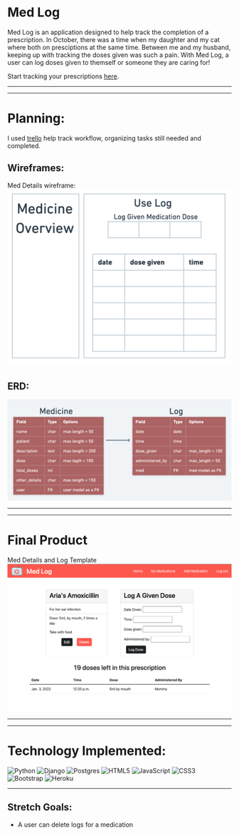 # Med Log

Med Log is an application designed to help track the completion of a prescription.  In October, there was a time when my daughter and my cat where both on presciptions at the same time.  Between me and my husband, keeping up with tracking the doses given was such a pain.  With Med Log, a user can log doses given to themself or someone they are caring for!

Start tracking your prescriptions [here](https://med-log-app.herokuapp.com/).

---
---

# Planning:

I used [trello](https://trello.com/b/uRqxYp1i/xplor) help track workflow, organizing tasks still needed and completed. 

## Wireframes:

Med Details wireframe:
![Med Details wireframe:](/main_app/static/images/med-log-wireframe.png)

## ERD:

![ERD:](/main_app/static/images/med-log-erd.png)


---
---

# Final Product

Med Details and Log Template
![Details:](/main_app/static/images/Med-Log-Med-Details.png)

---
---

# Technology Implemented:

![Python](https://img.shields.io/badge/python-3670A0?style=for-the-badge&logo=python&logoColor=ffdd54)
![Django](https://img.shields.io/badge/django-%23092E20.svg?style=for-the-badge&logo=django&logoColor=white)
![Postgres](https://img.shields.io/badge/postgres-%23316192.svg?style=for-the-badge&logo=postgresql&logoColor=white)
![HTML5](https://img.shields.io/badge/html5-%23E34F26.svg?style=for-the-badge&logo=html5&logoColor=white)
![JavaScript](https://img.shields.io/badge/javascript-%23323330.svg?style=for-the-badge&logo=javascript&logoColor=%23F7DF1E)
![CSS3](https://img.shields.io/badge/css3-%231572B6.svg?style=for-the-badge&logo=css3&logoColor=white)
![Bootstrap](https://img.shields.io/badge/bootstrap-%23563D7C.svg?style=for-the-badge&logo=bootstrap&logoColor=white)
![Heroku](https://img.shields.io/badge/heroku-%23430098.svg?style=for-the-badge&logo=heroku&logoColor=white)

---

## Stretch Goals:
- A user can delete logs for a medication







